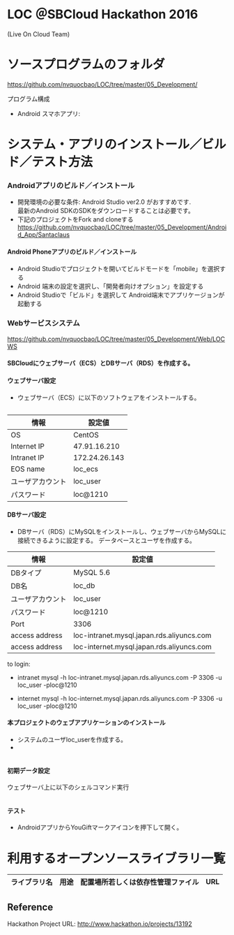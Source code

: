 # LOC ＠SBCloud Hackathon 2016
(Live On Cloud Team)

# ソースプログラムのフォルダ
https://github.com/nvquocbao/LOC/tree/master/05_Development/

プログラム構成

* Android スマホアプリ: 

# システム・アプリのインストール／ビルド／テスト方法

### Androidアプリのビルド／インストール
* 開発環境の必要な条件: Android Studio ver2.0 がおすすめです.  
  最新のAndroid SDKのSDKをダウンロードすることは必要です。 
* 下記のプロジェクトをFork and cloneする
https://github.com/nvquocbao/LOC/tree/master/05_Development/Android_App/Santaclaus

#### Android Phoneアプリのビルド／インストール

* Android Studioでプロジェクトを開いてビルドモードを「mobile」を選択する  
* Android 端末の設定を選択し、「開発者向けオプション」を設定する  
* Android Studioで「ビルド」を選択して Android端末でアプリケージョンが起動する

### Webサービスシステム
https://github.com/nvquocbao/LOC/tree/master/05_Development/Web/LOCWS

#### SBCloudにウェブサーバ（ECS）とDBサーバ（RDS）を作成する。

#### ウェブサーバ設定

* ウェブサーバ（ECS）に以下のソフトウェアをインストールする。
```sh
```
|情報|設定値|
|---|---|
|OS|CentOS|
|Internet IP|47.91.16.210|
|Intranet IP|172.24.26.143|
|EOS name|loc_ecs|
|ユーザアカウント|loc_user|
|パスワード|loc@1210|

#### DBサーバ設定

* DBサーバ（RDS）にMySQLをインストールし、ウェブサーバからMySQLに接続できるように設定する。
データベースとユーザを作成する。

|情報|設定値|
|---|---|
|DBタイプ|MySQL 5.6|
|DB名|loc_db|
|ユーザアカウント|loc_user|
|パスワード|loc@1210|
|Port|3306|
|access address|loc-intranet.mysql.japan.rds.aliyuncs.com|
|access address|loc-internet.mysql.japan.rds.aliyuncs.com|

to login:
* intranet
mysql -h loc-intranet.mysql.japan.rds.aliyuncs.com -P 3306 -u loc_user -ploc@1210

* internet
mysql -h loc-internet.mysql.japan.rds.aliyuncs.com -P 3306 -u loc_user -ploc@1210

#### 本プロジェクトのウェブアプリケーションのインストール

* システムのユーザloc_userを作成する。
* 
```

```

#### 初期データ設定

ウェブサーバ上に以下のシェルコマンド実行
```

```
#### テスト

* AndroidアプリからYouGiftマークアイコンを押下して開く。

# 利用するオープンソースライブラリ一覧

|ライブラリ名|用途|配置場所若しくは依存性管理ファイル|URL|
|---|---|---|---|


## Reference

Hackathon Project URL: http://www.hackathon.io/projects/13192
